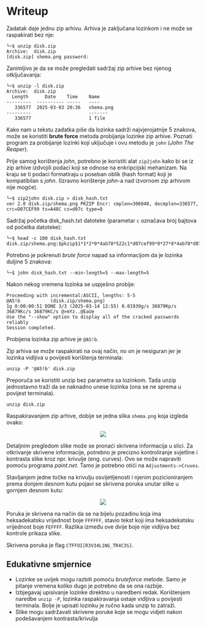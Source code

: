 # Writeup

Zadatak daje jednu zip arhivu. Arhiva je zaključana lozinkom i ne može se raspakirati bez nje:

```
└─$ unzip disk.zip   
Archive:  disk.zip
[disk.zip] shema.png password:
```

Zanimljivo je da se može pregledati sadržaj zip arhive bez njenog otključavanja:

```
└─$ unzip -l disk.zip
Archive:  disk.zip
  Length      Date    Time    Name
---------  ---------- -----   ----
   336577  2025-03-03 20:36   shema.png
---------                     -------
   336577                     1 file
```

Kako nam u tekstu zadatka piše da lozinka sadrži najvjerojatnije 5 znakova, može se koristiti **brute force** metoda probijanja lozinke zip arhive.
Poznati program za probijanje lozinki koji uključuje i ovu metodu je ```john``` (_John The Reaper_).

Prije samog korištenja _john_, potrebno je koristiti alat ```zip2john``` kako bi se iz zip arhive izdvojili podaci koji se odnose na enkripcijski mehanizam.
Na kraju se ti podaci formatiraju u poseban oblik (hash format) koji je kompatibilan s _john_. (Izravno korištenje _john_-a nad izvornom zip arhivom nije mogće).

```
└─$ zip2john disk.zip > disk_hash.txt
ver 2.0 disk.zip/shema.png PKZIP Encr: cmplen=306040, decmplen=336577, crc=D07CEF99 ts=A48C cs=d07c type=8
```

Sadržaj početka disk_hash.txt datoteke (parametar ```c``` označava broj bajtova od početka datoteke):

```
└─$ head -c 100 disk_hash.txt
disk.zip/shema.png:$pkzip$1*1*2*0*4ab78*522c1*d07cef99*0*27*8*4ab78*d07c*f7647577b9a157ee93ce393f25b  
```

Potrebno je pokrenuti _brute force_ napad sa informacijom da je lozinka duljine 5 znakova:

```
└─$ john disk_hash.txt --min-length=5 --max-length=5
```

Nakon nekog vremena lozinka se uspješno probije:

```
Proceeding with incremental:ASCII, lengths: 5-5
@A5!b           (disk.zip/shema.png)     
1g 0:00:00:51 DONE 3/3 (2025-03-14 12:55) 0.01939g/s 36879Kp/s 36879Kc/s 36879KC/s @>mYz..@EaUe
Use the "--show" option to display all of the cracked passwords reliably
Session completed. 
```

Probijena lozinka zip arhive je ```@A5!b```. 

Zip arhiva se može raspakirati na ovaj način, no on je nesiguran jer je lozinka vidljiva u povijesti korištenja terminala:

```
unzip -P '@A5!b' disk.zip
```

Preporuča se koristiti unzip bez parametra sa lozinkom. Tada unzip jednostavno traži da se naknadno unese lozinka (ona se ne sprema u povijest terminala).

```
unzip disk.zip
```

Raspakiravanjem zip arhive, dobije se jedna slika ```shema.png``` koja izgleda ovako:

<p align="center">
 <a href="https://github.com/user-attachments/assets/5b2857f3-32f0-4a6c-b365-8e59a7d74149">
  <img src="https://github.com/user-attachments/assets/5b2857f3-32f0-4a6c-b365-8e59a7d74149"/>
  <a/>
<p/>


Detaljnim pregledom slike može se pronaći skrivena informacija u slici. 
Za otkrivanje skrivene informacije, potrebno je precizno kontroliranje svjetline i kontrasta slike kroz npr. krivulje (eng. curves).
Ovo se može napraviti pomoću programa _paint.net_. Tamo je potrebno otići na ```Adjustments->Cruves```.

Stavljanjem jedne točke na krivulju osvijetljenosti i njenim pozicioniranjem prema donjem desnom kutu pojavi se skrivena poruka unutar slike u gornjem desnom kutu:

<p align="center">
 <a href="https://github.com/user-attachments/assets/3d95f4fb-398f-4f55-9cc7-5d93d7cdd496">
  <img src="https://github.com/user-attachments/assets/3d95f4fb-398f-4f55-9cc7-5d93d7cdd496"/>
  <a/>
<p/>


Poruka je skrivena na način da se na bijelu pozadinu koja ima heksadekatsku vrijednost boje ```FFFFFF```, stavio tekst koji ima heksadekatsku vrijednost boje ```FEFFFF```.
Razlika između ove dvije boje nije vidljiva bez kontrole prikaza slike.

Skrivena poruka je flag ```CTFFOI[R3V34L1NG_TR4C3S]```.

## Edukativne smjernice
- Lozinke se uvijek mogu razbiti pomoću _bruteforce_ metode. Samo je pitanje vremena koliko dugo je potrebno da se ona razbije.
- Izbjegavaj upisivanje lozinke direktno u naredbeni redak. Korištenjem naredbe ```unzip -P```, lozinka raspakiravanja ostaje vidljiva u povijesti terminala. Bolje je upisati lozinku je ručno kada unzip to zatraži.
- Slike mogu sadržavati skrivene poruke koje se mogu vidjeti nakon podešavanjem kontrasta/krivulja
